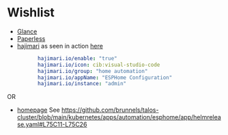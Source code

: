 # Wishlist

- [Glance](https://github.com/glanceapp/glance)
- [Paperless](https://docs.paperless-ngx.com/)
- [hajimari](https://github.com/toboshii/hajimari) as seen in action [here](https://github.com/rwlove/home-ops/blob/main/kubernetes/main/apps/home/esphome/code/helmrelease.yaml#L87C11-L87C22)

```yaml
          hajimari.io/enable: "true"
          hajimari.io/icon: cib:visual-studio-code
          hajimari.io/group: "home automation"
          hajimari.io/appName: "ESPHome Configuration"
          hajimari.io/instance: "admin"
```

OR

- [homepage](https://gethomepage.dev/)
  See https://github.com/brunnels/talos-cluster/blob/main/kubernetes/apps/automation/esphome/app/helmrelease.yaml#L75C11-L75C26